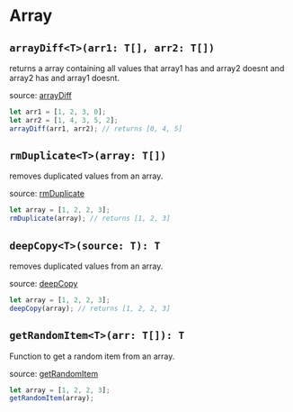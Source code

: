 # Array

## `arrayDiff<T>(arr1: T[], arr2: T[])`

returns a array containing all values that array1 has and array2 doesnt and array2 has and array1 doesnt.

source: [arrayDiff](../src/ts/array.ts#arrayDiff)

```typescript
let arr1 = [1, 2, 3, 0];
let arr2 = [1, 4, 3, 5, 2];
arrayDiff(arr1, arr2); // returns [0, 4, 5]
```

## `rmDuplicate<T>(array: T[])`

removes duplicated values from an array.

source: [rmDuplicate](../src/ts/array.ts#rmDuplicate)

```typescript
let array = [1, 2, 2, 3];
rmDuplicate(array); // returns [1, 2, 3]
```

## `deepCopy<T>(source: T): T`

removes duplicated values from an array.

source: [deepCopy](../src/ts/array.ts#deepCopy)

```typescript
let array = [1, 2, 2, 3];
deepCopy(array); // returns [1, 2, 2, 3]
```

## `getRandomItem<T>(arr: T[]): T`

Function to get a random item from an array.

source: [getRandomItem](../src/ts/array.ts#getRandomItem)

```typescript
let array = [1, 2, 2, 3];
getRandomItem(array); 
```